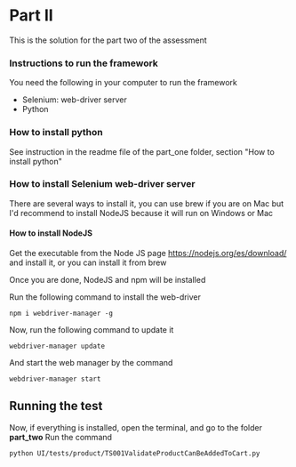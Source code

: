 # Part II
This is the solution for the part two of the assessment

### Instructions to run the framework

You need the following in your computer to run the framework
* Selenium: web-driver server
* Python

### How to install python
See instruction in the readme file of the part_one folder, section "How to install python"

### How to install Selenium web-driver server
There are several ways to install it, you can use brew if you are on Mac 
but I'd recommend to install NodeJS because it will run on Windows or Mac

#### How to install NodeJS
Get the executable from the Node JS page https://nodejs.org/es/download/
and install it, or you can install it from brew

Once you are done, NodeJS and npm will be installed

Run the following command to install the web-driver
```
npm i webdriver-manager -g
```

Now, run the following command to update it
```
webdriver-manager update
```
And start the web manager by the command
```
webdriver-manager start
```

## Running the test
Now, if everything is installed, open the terminal, and go to the folder **part_two**
Run the command
```
python UI/tests/product/TS001ValidateProductCanBeAddedToCart.py
```